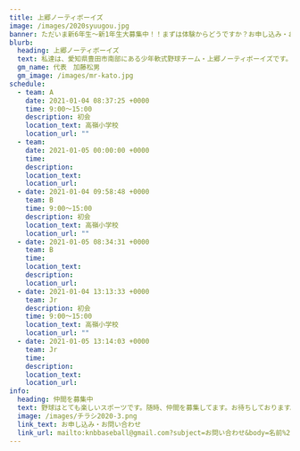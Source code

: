 ```yaml
---
title: 上郷ノーティボーイズ
image: /images/2020syuugou.jpg
banner: ただいま新6年生～新1年生大募集中！！まずは体験からどうですか？お申し込み・お問い合わせはお気軽にどうぞ！！
blurb:
  heading: 上郷ノーティボーイズ
  text: 私達は、愛知県豊田市南部にある少年軟式野球チーム・上郷ノーティボーイズです。野球を愛する少年・少女達の夢を育み、軟式野球を正しく指導し、体力向上と礼儀を養成します。また、親友同士の友情と交歓の場を与え、規則正しい明朗な少年・少女を育成することを目的としています。
  gm_name: 代表　加藤松男
  gm_image: /images/mr-kato.jpg
schedule:
  - team: A
    date: 2021-01-04 08:37:25 +0000
    time: 9:00～15:00
    description: 初会
    location_text: 高嶺小学校
    location_url: ""
  - team: 　
    date: 2021-01-05 00:00:00 +0000
    time: 　
    description: 　
    location_text: 　
    location_url: 　
  - date: 2021-01-04 09:58:48 +0000
    team: B
    time: 9:00～15:00
    description: 初会
    location_text: 高嶺小学校
    location_url: ""
  - date: 2021-01-05 08:34:31 +0000
    team: B
    time: 　
    location_text: 　
    description: 　
    location_url: 　
  - date: 2021-01-04 13:13:33 +0000
    team: Jr
    description: 初会
    time: 9:00～15:00
    location_text: 高嶺小学校
    location_url: ""
  - date: 2021-01-05 13:14:03 +0000
    team: Jr
    time: 　
    description: 　
    location_text: 　
    location_url: 　
info:
  heading: 仲間を募集中
  text: 野球はとても楽しいスポーツです。随時、仲間を募集してます。お待ちしております。
  image: /images/チラシ2020-3.png
  link_text: お申し込み・お問い合わせ
  link_url: mailto:knbbaseball@gmail.com?subject=お問い合わせ&body=名前%20%3A%0D%0Aふりがな%20%3A%0D%0A電話%20%3A%0D%0A学校名%20%3A%0D%0A学年%20%3A%0D%0Aお問い合せ内容%20%3A（例、体験・見学・入団希望）
---
```

